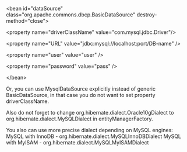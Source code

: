 

&lt;bean id="dataSource" class="org.apache.commons.dbcp.BasicDataSource" destroy-method="close"&gt;


> 

&lt;property name="driverClassName" value="com.mysql.jdbc.Driver"/&gt;


> 

&lt;property name="URL" value="jdbc:mysql://localhost:port/DB-name" /&gt;


> 

&lt;property name="user" value="user" /&gt;


> 

&lt;property name="password" value="pass" /&gt;




&lt;/bean&gt;



Or, you can use MysqlDataSource explicitly instead of generic BasicDataSource, in that case you do not want to set property driverClassName.

Also do not forget to change org.hibernate.dialect.Oracle10gDialect to org.hibernate.dialect.MySQLDialect in entityManagerFactory.

You also can use more precise dialect depending on MySQL engines:
MySQL with InnoDB -	org.hibernate.dialect.MySQLInnoDBDialect
MySQL with MyISAM -	org.hibernate.dialect.MySQLMyISAMDialect